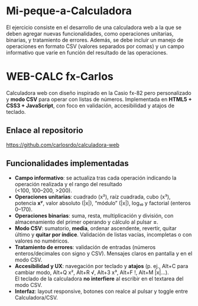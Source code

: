 # Mi-peque-a-Calculadora
El ejercicio consiste en el desarrollo de una calculadora web a la que se deben agregar nuevas funcionalidades, como operaciones unitarias, binarias, y tratamiento de errores. Además, se debe incluir un manejo de operaciones en formato CSV (valores separados por comas) y un campo informativo que varíe en función del resultado de las operaciones.

# WEB-CALC fx-Carlos

Calculadora web con diseño inspirado en la Casio fx-82 pero personalizado y **modo CSV** para operar con listas de números. Implementada en **HTML5 + CSS3 + JavaScript**, con foco en validación, accesibilidad y atajos de teclado.

## Enlace al repositorio
https://github.com/carlosrdo/calculadora-web

## Funcionalidades implementadas
- **Campo informativo**: se actualiza tras cada operación indicando la operación realizada y el rango del resultado  
  (<100, 100–200, >200).
- **Operaciones unitarias**: cuadrado (x²), raíz cuadrada, cubo (x³), potencia **xʸ**, valor absoluto (|x|), “módulo” (|x|), log₁₀ y factorial (enteros 0–170).
- **Operaciones binarias**: suma, resta, multiplicación y división, con almacenamiento del primer operando y cálculo al pulsar **=**.
- **Modo CSV**: sumatorio, **media**, ordenar ascendente, revertir, quitar último y **quitar por índice**. Validación de listas vacías, incompletas o con valores no numéricos.
- **Tratamiento de errores**: validación de entradas (números enteros/decimales con signo y CSV). Mensajes claros en pantalla y en el modo CSV.
- **Accesibilidad y UX**: navegación por teclado y **atajos** (p. ej., Alt+C para cambiar modo, Alt+Q x², Alt+R √, Alt+3 x³, Alt+F !, Alt+M |x|…).  
  El teclado de la calculadora **no interfiere** al escribir en el textarea del modo CSV.
- **Interfaz**: layout responsive, botones con realce al pulsar y toggle entre Calculadora/CSV.

